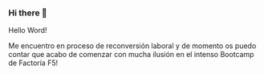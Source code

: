 ### Hi there 👋


Hello Word!

Me encuentro en proceso de reconversión laboral y de momento os puedo contar que acabo de comenzar con mucha ilusión en el intenso Bootcamp de Factoría F5!


